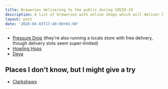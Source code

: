 ```yaml
---
title: Breweries delivering to the public during COVID-19
description: A list of breweries with online shops which will deliver beer to me, a member of the public in east London.
layout: post
date: '2020-04-03T17:40:00+01:00'
---
```


* [Pressure Drop](https://pressuredropbrewing.co.uk) (they're also running a locals store with free delivery, though delivery slots seem super-limited)
* [Howling Hops](https://www.howlinghops.co.uk/shop/)
* [Deya](https://shop.deyabrewing.com)


## Places I don't know, but I might give a try

 * [Clarkshaws](https://www.clarkshaws.co.uk/shop.html)
